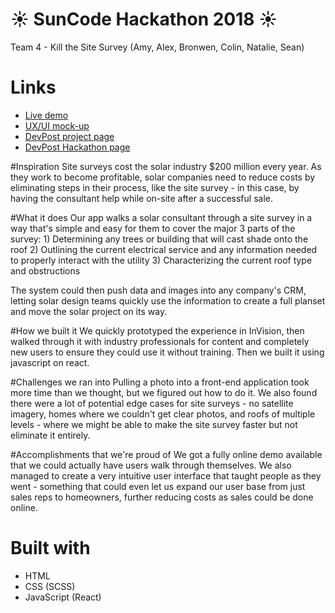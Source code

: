 # &#x2600; SunCode Hackathon 2018 &#x2600;
Team 4 - Kill the Site Survey (Amy, Alex, Bronwen, Colin, Natalie, Sean)

# Links
- [Live demo](https://kill-the-site-survey.herokuapp.com)
- [UX/UI mock-up](https://invis.io/BJGW4QXHKU6#/291309683_iPad)
- [DevPost project page](https://devpost.com/software/kill-the-site-survey)
- [DevPost Hackathon page](https://suncode2018.devpost.com/)

#Inspiration
Site surveys cost the solar industry $200 million every year. As they work to become profitable, solar companies need to reduce costs by eliminating steps in their process, like the site survey - in this case, by having the consultant help while on-site after a successful sale.

#What it does
Our app walks a solar consultant through a site survey in a way that's simple and easy for them to cover the major 3 parts of the survey: 1) Determining any trees or building that will cast shade onto the roof 2) Outlining the current electrical service and any information needed to properly interact with the utility 3) Characterizing the current roof type and obstructions

The system could then push data and images into any company's CRM, letting solar design teams quickly use the information to create a full planset and move the solar project on its way.

#How we built it
We quickly prototyped the experience in InVision, then walked through it with industry professionals for content and completely new users to ensure they could use it without training. Then we built it using javascript on react.

#Challenges we ran into
Pulling a photo into a front-end application took more time than we thought, but we figured out how to do it. We also found there were a lot of potential edge cases for site surveys - no satellite imagery, homes where we couldn't get clear photos, and roofs of multiple levels - where we might be able to make the site survey faster but not eliminate it entirely.

#Accomplishments that we're proud of
We got a fully online demo available that we could actually have users walk through themselves. We also managed to create a very intuitive user interface that taught people as they went - something that could even let us expand our user base from just sales reps to homeowners, further reducing costs as sales could be done online.

# Built with
- HTML
- CSS (SCSS)
- JavaScript (React)

